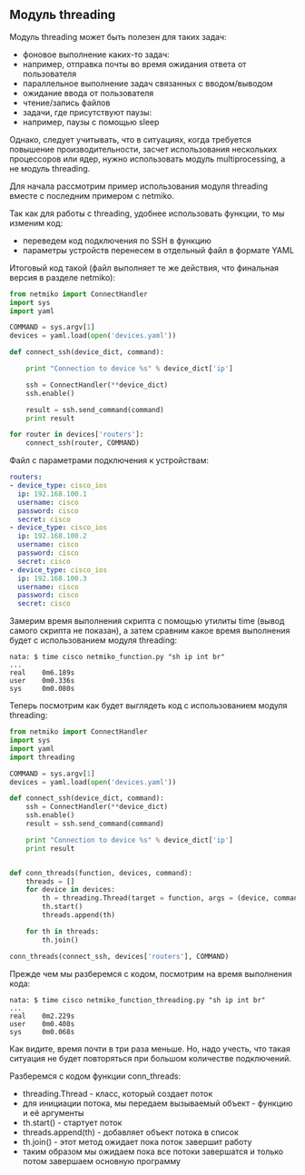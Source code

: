 ## Модуль threading

Модуль threading может быть полезен для таких задач:
* фоновое выполнение каких-то задач:
 * например, отправка почты во время ожидания ответа от пользователя
* параллельное выполнение задач связанных с вводом/выводом
 * ожидание ввода от пользователя
 * чтение/запись файлов
* задачи, где присутствуют паузы:
 * например, паузы с помощью sleep

Однако, следует учитывать, что в ситуациях, когда требуется повышение производительности, засчет использования нескольких процессоров или ядер, нужно использовать модуль multiprocessing, а не модуль threading.

Для начала рассмотрим пример использования модуля threading вместе с последним примером с netmiko.

Так как для работы с threading, удобнее использовать функции, то мы изменим код:
* переведем код подключения по SSH в функцию
* параметры устройств перенесем в отдельный файл в формате YAML

Итоговый код такой (файл выполняет те же действия, что финальная версия в разделе netmiko):
```python
from netmiko import ConnectHandler
import sys
import yaml

COMMAND = sys.argv[1]
devices = yaml.load(open('devices.yaml'))

def connect_ssh(device_dict, command):

    print "Connection to device %s" % device_dict['ip']

    ssh = ConnectHandler(**device_dict)
    ssh.enable()

    result = ssh.send_command(command)
    print result

for router in devices['routers']:
    connect_ssh(router, COMMAND)
```

Файл с параметрами подключения к устройствам:
```yaml
routers:
- device_type: cisco_ios
  ip: 192.168.100.1
  username: cisco
  password: cisco
  secret: cisco
- device_type: cisco_ios
  ip: 192.168.100.2
  username: cisco
  password: cisco
  secret: cisco
- device_type: cisco_ios
  ip: 192.168.100.3
  username: cisco
  password: cisco
  secret: cisco
```

Замерим время выполнения скрипта с помощью утилиты time (вывод самого скрипта не показан), а затем сравним какое время выполнения будет с использованием модуля threading:
```
nata: $ time cisco netmiko_function.py "sh ip int br"
...
real    0m6.189s
user    0m0.336s
sys     0m0.080s
```

Теперь посмотрим как будет выглядеть код с использованием модуля threading:
```python
from netmiko import ConnectHandler
import sys
import yaml
import threading

COMMAND = sys.argv[1]
devices = yaml.load(open('devices.yaml'))

def connect_ssh(device_dict, command):
    ssh = ConnectHandler(**device_dict)
    ssh.enable()
    result = ssh.send_command(command)

    print "Connection to device %s" % device_dict['ip']
    print result


def conn_threads(function, devices, command):
    threads = []
    for device in devices:
        th = threading.Thread(target = function, args = (device, command))
        th.start()
        threads.append(th)

    for th in threads:
        th.join()

conn_threads(connect_ssh, devices['routers'], COMMAND)
```

Прежде чем мы разберемся с кодом, посмотрим на время выполнения кода:
```
nata: $ time cisco netmiko_function_threading.py "sh ip int br"
...
real    0m2.229s
user    0m0.408s
sys     0m0.068s
```

Как видите, время почти в три раза меньше.
Но, надо учесть, что такая ситуация не будет повторяться при большом количестве подключений.

Разберемся с кодом функции conn_threads:
* threading.Thread - класс, который создает поток
 * для инициации потока, мы передаем вызываемый объект - функцию и её аргументы
* th.start() - стартует поток
* threads.append(th) - добавляет объект потока в список
* th.join() - этот метод ожидает пока поток завершит работу
 * таким образом мы ожидаем пока все потоки завершатся и только потом завершаем основную программу


